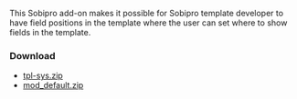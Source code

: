 This Sobipro add-on makes it possible for Sobipro template developer to have field positions in the template where the user can set where to show fields in the template.

<h3>Download</h3>
<ul>
<li><a href="https://github.com/shalkam/tpl-sys/blob/master/Installable%20Packages/tpl-sys.zip">tpl-sys.zip</a></li>
<li><a href="https://github.com/shalkam/tpl-sys/blob/master/Installable%20Packages/mod_default.zip">mod_default.zip</a></li>
</ul>
